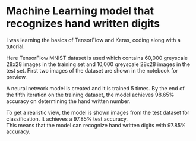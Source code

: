 # Machine Learning model that recognizes hand written digits
I was learning the basics of TensorFlow and Keras, coding along with a tutorial.

Here TensorFlow MNIST dataset is used which contains 60,000 greyscale 28x28 images in the training set and 10,000 greyscale 28x28 images in the test set. First two images of the dataset are shown in the notebook for preview.

A neural network model is created and it is trained 5 times. By the end of the fifth iteration on the training dataset, the model achieves 98.65% accuracy on determining the hand written number.

To get a realistic view, the model is shown images from the test dataset for classification. It achieves a 97.85% test accuracy.<br>
This means that the model can recognize hand written digits with 97.85% accuracy.
